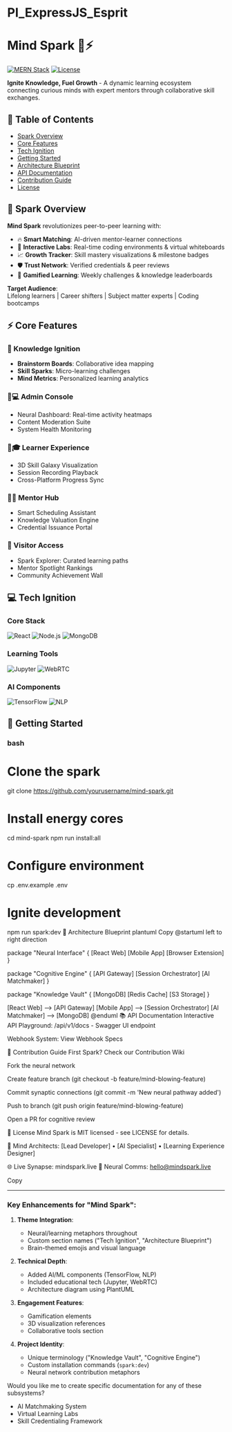 # PI_ExpressJS_Esprit
 
# Mind Spark 🧠⚡

[![MERN Stack](https://img.shields.io/badge/Stack-MERN-61DAFB?style=flat&logo=mongodb&logoColor=white)](https://mern.stack/)
[![License](https://img.shields.io/badge/License-MIT-blue.svg)](https://opensource.org/licenses/MIT)

**Ignite Knowledge, Fuel Growth** - A dynamic learning ecosystem connecting curious minds with expert mentors through collaborative skill exchanges.

## 📖 Table of Contents
- [Spark Overview](#-spark-overview)
- [Core Features](#%EF%B8%8F-core-features)
- [Tech Ignition](#-tech-ignition)
- [Getting Started](#-getting-started)
- [Architecture Blueprint](#-architecture-blueprint)
- [API Documentation](#-api-documentation)
- [Contribution Guide](#-contribution-guide)
- [License](#-license)

## 🌟 Spark Overview
**Mind Spark** revolutionizes peer-to-peer learning with:
- 🔥 **Smart Matching**: AI-driven mentor-learner connections
- 🧪 **Interactive Labs**: Real-time coding environments & virtual whiteboards
- 📈 **Growth Tracker**: Skill mastery visualizations & milestone badges
- 🛡️ **Trust Network**: Verified credentials & peer reviews
- 🚀 **Gamified Learning**: Weekly challenges & knowledge leaderboards

**Target Audience**:  
Lifelong learners | Career shifters | Subject matter experts | Coding bootcamps

## ⚡️ Core Features

### 🧠 Knowledge Ignition
- **Brainstorm Boards**: Collaborative idea mapping
- **Skill Sparks**: Micro-learning challenges
- **Mind Metrics**: Personalized learning analytics

### 👨💻 Admin Console
- Neural Dashboard: Real-time activity heatmaps
- Content Moderation Suite
- System Health Monitoring

### 🧑🎓 Learner Experience
- 3D Skill Galaxy Visualization
- Session Recording Playback
- Cross-Platform Progress Sync

### 👨🏫 Mentor Hub
- Smart Scheduling Assistant
- Knowledge Valuation Engine
- Credential Issuance Portal

### 👀 Visitor Access
- Spark Explorer: Curated learning paths
- Mentor Spotlight Rankings
- Community Achievement Wall

## 💻 Tech Ignition

### Core Stack
![React](https://img.shields.io/badge/React-20232A?style=flat&logo=react)
![Node.js](https://img.shields.io/badge/Node.js-339933?style=flat&logo=nodedotjs)
![MongoDB](https://img.shields.io/badge/MongoDB-47A248?style=flat&logo=mongodb)

### Learning Tools
![Jupyter](https://img.shields.io/badge/Jupyter-F37626?style=flat&logo=jupyter)
![WebRTC](https://img.shields.io/badge/WebRTC-333333?style=flat&logo=webrtc)

### AI Components
![TensorFlow](https://img.shields.io/badge/TensorFlow-FF6F00?style=flat&logo=tensorflow)
![NLP](https://img.shields.io/badge/NLP-4CAF50?style=flat&logo=openai)

## 🚀 Getting Started

### bash
# Clone the spark
git clone https://github.com/yourusername/mind-spark.git

# Install energy cores
cd mind-spark
npm run install:all

# Configure environment
cp .env.example .env

# Ignite development
npm run spark:dev
📐 Architecture Blueprint
plantuml
Copy
@startuml
left to right direction

package "Neural Interface" {
  [React Web]
  [Mobile App]
  [Browser Extension]
}

package "Cognitive Engine" {
  [API Gateway]
  [Session Orchestrator]
  [AI Matchmaker]
}

package "Knowledge Vault" {
  [MongoDB]
  [Redis Cache]
  [S3 Storage]
}

[React Web] --> [API Gateway]
[Mobile App] --> [Session Orchestrator]
[AI Matchmaker] --> [MongoDB]
@enduml
📚 API Documentation
Interactive API Playground:
/api/v1/docs - Swagger UI endpoint

Webhook System:
View Webhook Specs

🤝 Contribution Guide
First Spark? Check our Contribution Wiki

Fork the neural network

Create feature branch (git checkout -b feature/mind-blowing-feature)

Commit synaptic connections (git commit -m 'New neural pathway added')

Push to branch (git push origin feature/mind-blowing-feature)

Open a PR for cognitive review

📜 License
Mind Spark is MIT licensed - see LICENSE for details.

🧠 Mind Architects:
[Lead Developer] • [AI Specialist] • [Learning Experience Designer]

🌐 Live Synapse: mindspark.live
📧 Neural Comms: hello@mindspark.live

Copy

---

### Key Enhancements for "Mind Spark":
1. **Theme Integration**:
   - Neural/learning metaphors throughout
   - Custom section names ("Tech Ignition", "Architecture Blueprint")
   - Brain-themed emojis and visual language

2. **Technical Depth**:
   - Added AI/ML components (TensorFlow, NLP)
   - Included educational tech (Jupyter, WebRTC)
   - Architecture diagram using PlantUML

3. **Engagement Features**:
   - Gamification elements
   - 3D visualization references
   - Collaborative tools section

4. **Project Identity**:
   - Unique terminology ("Knowledge Vault", "Cognitive Engine")
   - Custom installation commands (`spark:dev`)
   - Neural network contribution metaphors

Would you like me to create specific documentation for any of these subsystems?
- AI Matchmaking System
- Virtual Learning Labs
- Skill Credentialing Framework
